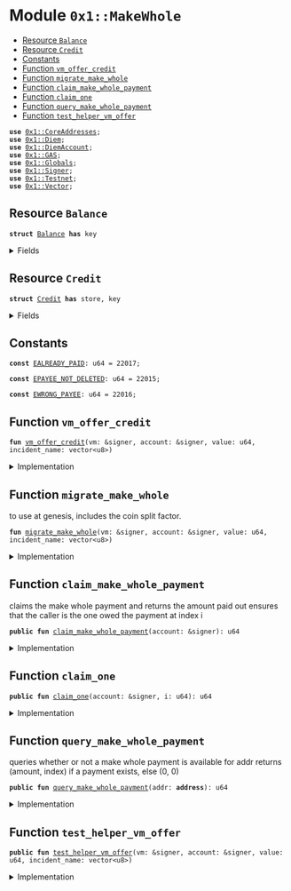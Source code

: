 
<a name="0x1_MakeWhole"></a>

# Module `0x1::MakeWhole`



-  [Resource `Balance`](#0x1_MakeWhole_Balance)
-  [Resource `Credit`](#0x1_MakeWhole_Credit)
-  [Constants](#@Constants_0)
-  [Function `vm_offer_credit`](#0x1_MakeWhole_vm_offer_credit)
-  [Function `migrate_make_whole`](#0x1_MakeWhole_migrate_make_whole)
-  [Function `claim_make_whole_payment`](#0x1_MakeWhole_claim_make_whole_payment)
-  [Function `claim_one`](#0x1_MakeWhole_claim_one)
-  [Function `query_make_whole_payment`](#0x1_MakeWhole_query_make_whole_payment)
-  [Function `test_helper_vm_offer`](#0x1_MakeWhole_test_helper_vm_offer)


<pre><code><b>use</b> <a href="CoreAddresses.md#0x1_CoreAddresses">0x1::CoreAddresses</a>;
<b>use</b> <a href="Diem.md#0x1_Diem">0x1::Diem</a>;
<b>use</b> <a href="DiemAccount.md#0x1_DiemAccount">0x1::DiemAccount</a>;
<b>use</b> <a href="GAS.md#0x1_GAS">0x1::GAS</a>;
<b>use</b> <a href="Globals.md#0x1_Globals">0x1::Globals</a>;
<b>use</b> <a href="../../../../../../../DPN/releases/artifacts/current/build/MoveStdlib/docs/Signer.md#0x1_Signer">0x1::Signer</a>;
<b>use</b> <a href="Testnet.md#0x1_Testnet">0x1::Testnet</a>;
<b>use</b> <a href="../../../../../../../DPN/releases/artifacts/current/build/MoveStdlib/docs/Vector.md#0x1_Vector">0x1::Vector</a>;
</code></pre>



<a name="0x1_MakeWhole_Balance"></a>

## Resource `Balance`



<pre><code><b>struct</b> <a href="MakeWhole.md#0x1_MakeWhole_Balance">Balance</a> <b>has</b> key
</code></pre>



<details>
<summary>Fields</summary>


<dl>
<dt>
<code>credits: vector&lt;<a href="MakeWhole.md#0x1_MakeWhole_Credit">MakeWhole::Credit</a>&gt;</code>
</dt>
<dd>

</dd>
</dl>


</details>

<a name="0x1_MakeWhole_Credit"></a>

## Resource `Credit`



<pre><code><b>struct</b> <a href="MakeWhole.md#0x1_MakeWhole_Credit">Credit</a> <b>has</b> store, key
</code></pre>



<details>
<summary>Fields</summary>


<dl>
<dt>
<code>incident_name: vector&lt;u8&gt;</code>
</dt>
<dd>

</dd>
<dt>
<code>claimed: bool</code>
</dt>
<dd>

</dd>
<dt>
<code>coins: <a href="Diem.md#0x1_Diem_Diem">Diem::Diem</a>&lt;<a href="GAS.md#0x1_GAS_GAS">GAS::GAS</a>&gt;</code>
</dt>
<dd>

</dd>
</dl>


</details>

<a name="@Constants_0"></a>

## Constants


<a name="0x1_MakeWhole_EALREADY_PAID"></a>



<pre><code><b>const</b> <a href="MakeWhole.md#0x1_MakeWhole_EALREADY_PAID">EALREADY_PAID</a>: u64 = 22017;
</code></pre>



<a name="0x1_MakeWhole_EPAYEE_NOT_DELETED"></a>



<pre><code><b>const</b> <a href="MakeWhole.md#0x1_MakeWhole_EPAYEE_NOT_DELETED">EPAYEE_NOT_DELETED</a>: u64 = 22015;
</code></pre>



<a name="0x1_MakeWhole_EWRONG_PAYEE"></a>



<pre><code><b>const</b> <a href="MakeWhole.md#0x1_MakeWhole_EWRONG_PAYEE">EWRONG_PAYEE</a>: u64 = 22016;
</code></pre>



<a name="0x1_MakeWhole_vm_offer_credit"></a>

## Function `vm_offer_credit`



<pre><code><b>fun</b> <a href="MakeWhole.md#0x1_MakeWhole_vm_offer_credit">vm_offer_credit</a>(vm: &signer, account: &signer, value: u64, incident_name: vector&lt;u8&gt;)
</code></pre>



<details>
<summary>Implementation</summary>


<pre><code><b>fun</b> <a href="MakeWhole.md#0x1_MakeWhole_vm_offer_credit">vm_offer_credit</a>(
  vm: &signer,
  account: &signer,
  value: u64,
  incident_name: vector&lt;u8&gt;
) <b>acquires</b> <a href="MakeWhole.md#0x1_MakeWhole_Balance">Balance</a> {
    <a href="CoreAddresses.md#0x1_CoreAddresses_assert_diem_root">CoreAddresses::assert_diem_root</a>(vm);
    <b>let</b> addr = <a href="../../../../../../../DPN/releases/artifacts/current/build/MoveStdlib/docs/Signer.md#0x1_Signer_address_of">Signer::address_of</a>(account);
    <b>let</b> cred = <a href="MakeWhole.md#0x1_MakeWhole_Credit">Credit</a> {
      incident_name,
      claimed: <b>false</b>,
      coins: <a href="Diem.md#0x1_Diem_mint">Diem::mint</a>&lt;<a href="GAS.md#0x1_GAS">GAS</a>&gt;(vm, value),
    };

    <b>if</b> (!<b>exists</b>&lt;<a href="MakeWhole.md#0x1_MakeWhole_Balance">Balance</a>&gt;(addr)) {
        <b>move_to</b>&lt;<a href="MakeWhole.md#0x1_MakeWhole_Balance">Balance</a>&gt;(account, <a href="MakeWhole.md#0x1_MakeWhole_Balance">Balance</a> {
          credits: <a href="../../../../../../../DPN/releases/artifacts/current/build/MoveStdlib/docs/Vector.md#0x1_Vector_singleton">Vector::singleton</a>(cred),
        });
    } <b>else</b> {
      <b>let</b> c = <b>borrow_global_mut</b>&lt;<a href="MakeWhole.md#0x1_MakeWhole_Balance">Balance</a>&gt;(addr);
      <a href="../../../../../../../DPN/releases/artifacts/current/build/MoveStdlib/docs/Vector.md#0x1_Vector_push_back">Vector::push_back</a>&lt;<a href="MakeWhole.md#0x1_MakeWhole_Credit">Credit</a>&gt;(&<b>mut</b> c.credits, cred);
    }
}
</code></pre>



</details>

<a name="0x1_MakeWhole_migrate_make_whole"></a>

## Function `migrate_make_whole`

to use at genesis, includes the coin split factor.


<pre><code><b>fun</b> <a href="MakeWhole.md#0x1_MakeWhole_migrate_make_whole">migrate_make_whole</a>(vm: &signer, account: &signer, value: u64, incident_name: vector&lt;u8&gt;)
</code></pre>



<details>
<summary>Implementation</summary>


<pre><code><b>fun</b> <a href="MakeWhole.md#0x1_MakeWhole_migrate_make_whole">migrate_make_whole</a>(
  vm: &signer,
  account: &signer,
  value: u64,
  incident_name: vector&lt;u8&gt;
) <b>acquires</b> <a href="MakeWhole.md#0x1_MakeWhole_Balance">Balance</a> {
  value = value * <a href="Globals.md#0x1_Globals_get_coin_split_factor">Globals::get_coin_split_factor</a>();
  <a href="MakeWhole.md#0x1_MakeWhole_vm_offer_credit">vm_offer_credit</a>(vm, account, value, incident_name);
}
</code></pre>



</details>

<a name="0x1_MakeWhole_claim_make_whole_payment"></a>

## Function `claim_make_whole_payment`

claims the make whole payment and returns the amount paid out
ensures that the caller is the one owed the payment at index i


<pre><code><b>public</b> <b>fun</b> <a href="MakeWhole.md#0x1_MakeWhole_claim_make_whole_payment">claim_make_whole_payment</a>(account: &signer): u64
</code></pre>



<details>
<summary>Implementation</summary>


<pre><code><b>public</b> <b>fun</b> <a href="MakeWhole.md#0x1_MakeWhole_claim_make_whole_payment">claim_make_whole_payment</a>(account: &signer): u64 <b>acquires</b> <a href="MakeWhole.md#0x1_MakeWhole_Balance">Balance</a> {
    <b>let</b> addr = <a href="../../../../../../../DPN/releases/artifacts/current/build/MoveStdlib/docs/Signer.md#0x1_Signer_address_of">Signer::address_of</a>(account);
    <b>if</b> (!<b>exists</b>&lt;<a href="MakeWhole.md#0x1_MakeWhole_Balance">Balance</a>&gt;(addr)) <b>return</b> 0;

    <b>let</b> total_amount = 0;
    <b>let</b> b = <b>borrow_global_mut</b>&lt;<a href="MakeWhole.md#0x1_MakeWhole_Balance">Balance</a>&gt;(addr);
    <b>let</b> i = 0;
    <b>while</b> (i &lt; <a href="../../../../../../../DPN/releases/artifacts/current/build/MoveStdlib/docs/Vector.md#0x1_Vector_length">Vector::length</a>(&b.credits)){
      <b>let</b> cred = <a href="../../../../../../../DPN/releases/artifacts/current/build/MoveStdlib/docs/Vector.md#0x1_Vector_borrow_mut">Vector::borrow_mut</a>(&<b>mut</b> b.credits, i);

      <b>let</b> amount = <a href="Diem.md#0x1_Diem_value">Diem::value</a>&lt;<a href="GAS.md#0x1_GAS">GAS</a>&gt;(&cred.coins);
      total_amount = total_amount + amount;
      <b>if</b> (amount &gt; 0 && !cred.claimed) {
        <b>let</b> to_pay = <a href="Diem.md#0x1_Diem_withdraw">Diem::withdraw</a>&lt;<a href="GAS.md#0x1_GAS">GAS</a>&gt;(&<b>mut</b> cred.coins, amount);

        <a href="DiemAccount.md#0x1_DiemAccount_deposit">DiemAccount::deposit</a>&lt;<a href="GAS.md#0x1_GAS">GAS</a>&gt;(
            @DiemRoot,
            <a href="../../../../../../../DPN/releases/artifacts/current/build/MoveStdlib/docs/Signer.md#0x1_Signer_address_of">Signer::address_of</a>(account),
            to_pay,
            b"make whole",
            b"",
            <b>false</b>
        );
      };

      cred.claimed = <b>true</b>;

      i = i + 1;
    };
    total_amount
}
</code></pre>



</details>

<a name="0x1_MakeWhole_claim_one"></a>

## Function `claim_one`



<pre><code><b>public</b> <b>fun</b> <a href="MakeWhole.md#0x1_MakeWhole_claim_one">claim_one</a>(account: &signer, i: u64): u64
</code></pre>



<details>
<summary>Implementation</summary>


<pre><code><b>public</b> <b>fun</b> <a href="MakeWhole.md#0x1_MakeWhole_claim_one">claim_one</a>(account: &signer, i: u64): u64 <b>acquires</b> <a href="MakeWhole.md#0x1_MakeWhole_Balance">Balance</a> {
  <b>let</b> addr = <a href="../../../../../../../DPN/releases/artifacts/current/build/MoveStdlib/docs/Signer.md#0x1_Signer_address_of">Signer::address_of</a>(account);
  <b>if</b> (!<b>exists</b>&lt;<a href="MakeWhole.md#0x1_MakeWhole_Balance">Balance</a>&gt;(addr)) <b>return</b> 0;

  <b>let</b> b = <b>borrow_global_mut</b>&lt;<a href="MakeWhole.md#0x1_MakeWhole_Balance">Balance</a>&gt;(addr);
  <b>let</b> cred = <a href="../../../../../../../DPN/releases/artifacts/current/build/MoveStdlib/docs/Vector.md#0x1_Vector_borrow_mut">Vector::borrow_mut</a>(&<b>mut</b> b.credits, i);
  <b>let</b> value = <a href="Diem.md#0x1_Diem_value">Diem::value</a>&lt;<a href="GAS.md#0x1_GAS">GAS</a>&gt;(&cred.coins);

  <b>if</b> (value &gt; 0 && !cred.claimed) {
    <b>let</b> to_pay = <a href="Diem.md#0x1_Diem_withdraw">Diem::withdraw</a>&lt;<a href="GAS.md#0x1_GAS">GAS</a>&gt;(&<b>mut</b> cred.coins, value);

    <a href="DiemAccount.md#0x1_DiemAccount_deposit">DiemAccount::deposit</a>&lt;<a href="GAS.md#0x1_GAS">GAS</a>&gt;(
        @DiemRoot,
        <a href="../../../../../../../DPN/releases/artifacts/current/build/MoveStdlib/docs/Signer.md#0x1_Signer_address_of">Signer::address_of</a>(account),
        to_pay,
        b"make whole",
        b"",
        <b>false</b>
    );

  };

  value
}
</code></pre>



</details>

<a name="0x1_MakeWhole_query_make_whole_payment"></a>

## Function `query_make_whole_payment`

queries whether or not a make whole payment is available for addr
returns (amount, index) if a payment exists, else (0, 0)


<pre><code><b>public</b> <b>fun</b> <a href="MakeWhole.md#0x1_MakeWhole_query_make_whole_payment">query_make_whole_payment</a>(addr: <b>address</b>): u64
</code></pre>



<details>
<summary>Implementation</summary>


<pre><code><b>public</b> <b>fun</b> <a href="MakeWhole.md#0x1_MakeWhole_query_make_whole_payment">query_make_whole_payment</a>(addr: <b>address</b>): u64 <b>acquires</b> <a href="MakeWhole.md#0x1_MakeWhole_Balance">Balance</a> {
  <b>if</b> (!<b>exists</b>&lt;<a href="MakeWhole.md#0x1_MakeWhole_Balance">Balance</a>&gt;(addr)) <b>return</b> 0;

  <b>let</b> b = <b>borrow_global</b>&lt;<a href="MakeWhole.md#0x1_MakeWhole_Balance">Balance</a>&gt;(addr);
  <b>let</b> val = 0;
  <b>let</b> i = 0;
  <b>while</b> (i &lt; <a href="../../../../../../../DPN/releases/artifacts/current/build/MoveStdlib/docs/Vector.md#0x1_Vector_length">Vector::length</a>(&b.credits)){
    <b>let</b> cred = <a href="../../../../../../../DPN/releases/artifacts/current/build/MoveStdlib/docs/Vector.md#0x1_Vector_borrow">Vector::borrow</a>(&b.credits, i);
    val = val + <a href="Diem.md#0x1_Diem_value">Diem::value</a>&lt;<a href="GAS.md#0x1_GAS">GAS</a>&gt;(&cred.coins);

    i = i + 1;
  };

  val
}
</code></pre>



</details>

<a name="0x1_MakeWhole_test_helper_vm_offer"></a>

## Function `test_helper_vm_offer`



<pre><code><b>public</b> <b>fun</b> <a href="MakeWhole.md#0x1_MakeWhole_test_helper_vm_offer">test_helper_vm_offer</a>(vm: &signer, account: &signer, value: u64, incident_name: vector&lt;u8&gt;)
</code></pre>



<details>
<summary>Implementation</summary>


<pre><code><b>public</b> <b>fun</b> <a href="MakeWhole.md#0x1_MakeWhole_test_helper_vm_offer">test_helper_vm_offer</a>(
  vm: &signer,
  account: &signer,
  value: u64,
  incident_name: vector&lt;u8&gt;
) <b>acquires</b> <a href="MakeWhole.md#0x1_MakeWhole_Balance">Balance</a> {
  <b>assert</b>!(<a href="Testnet.md#0x1_Testnet_is_testnet">Testnet::is_testnet</a>(), 7357000);
  <a href="MakeWhole.md#0x1_MakeWhole_vm_offer_credit">vm_offer_credit</a>(vm, account, value, incident_name);
}
</code></pre>



</details>
